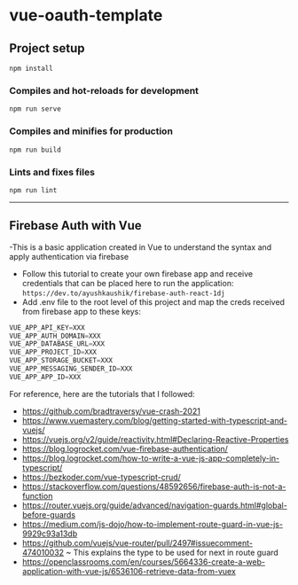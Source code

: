# vue-oauth-template

## Project setup
```
npm install
```

### Compiles and hot-reloads for development
```
npm run serve
```

### Compiles and minifies for production
```
npm run build
```

### Lints and fixes files
```
npm run lint
```

<hr/>

## Firebase Auth with Vue

-This is a basic application created in Vue to understand the syntax and apply authentication via firebase
- Follow this tutorial to create your own firebase app and receive credentials that can be placed here to run the application: `https://dev.to/ayushkaushik/firebase-auth-react-1dj`
- Add .env file to the root level of this project and map the creds received from firebase app to these keys:

```javascript
VUE_APP_API_KEY=XXX
VUE_APP_AUTH_DOMAIN=XXX
VUE_APP_DATABASE_URL=XXX
VUE_APP_PROJECT_ID=XXX
VUE_APP_STORAGE_BUCKET=XXX
VUE_APP_MESSAGING_SENDER_ID=XXX
VUE_APP_APP_ID=XXX
```


For reference, here are the tutorials that I followed:
- https://github.com/bradtraversy/vue-crash-2021
- https://www.vuemastery.com/blog/getting-started-with-typescript-and-vuejs/
- https://vuejs.org/v2/guide/reactivity.html#Declaring-Reactive-Properties
- https://blog.logrocket.com/vue-firebase-authentication/
- https://blog.logrocket.com/how-to-write-a-vue-js-app-completely-in-typescript/
- https://bezkoder.com/vue-typescript-crud/
- https://stackoverflow.com/questions/48592656/firebase-auth-is-not-a-function
- https://router.vuejs.org/guide/advanced/navigation-guards.html#global-before-guards
- https://medium.com/js-dojo/how-to-implement-route-guard-in-vue-js-9929c93a13db
- https://github.com/vuejs/vue-router/pull/2497#issuecomment-474010032 ~ This explains the type to be used for next in route guard
- https://openclassrooms.com/en/courses/5664336-create-a-web-application-with-vue-js/6536106-retrieve-data-from-vuex